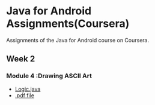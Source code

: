 # Java for Android Assignments(Coursera)
Assignments of the Java for Android course on Coursera.


## Week 2
### Module 4 :Drawing ASCII Art
* [Logic.java](https://github.com/jayesh-srivastava/java-for-android-coursera/blob/master/m4-assignments-diamond-sizes-skeleton/app/src/main/java/mooc/vandy/java4android/diamonds/logic/Logic.java)
* [.pdf file](https://github.com/jayesh-srivastava/java-for-android-coursera/blob/master/m4-assignments-diamond-sizes-skeleton/m4-assignment-diamond-sizes-skeleton.pdf)
